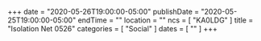 +++
date = "2020-05-26T19:00:00-05:00"
publishDate = "2020-05-25T19:00:00-05:00"
endTime = ""
location = ""
ncs = [ "KA0LDG" ]
title = "Isolation Net 0526"
categories = [ "Social" ]
dates = [ "" ]
+++

